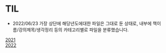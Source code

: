 # TIL

- 2022/06/23
가장 상단에 해당년도에대한 파일은 그대로 둔 상태로, 내부에 책이름/강의제목/생각정리 등의 카테고리별로 파일을 분류했습니다.  

[2021](2021)  
[2022](2022)  